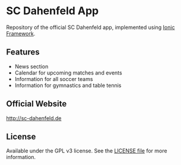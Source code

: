 # SC Dahenfeld App
Repository of the official SC Dahenfeld app, implemented using [Ionic Framework](http://ionicframework.com/).

## Features
- News section
- Calendar for upcoming matches and events
- Information for all soccer teams
- Information for gymnastics and table tennis

## Official Website
http://sc-dahenfeld.de

## License
Available under the GPL v3 license. See the [LICENSE file](https://choosealicense.com/licenses/gpl-3.0/) for more information.
